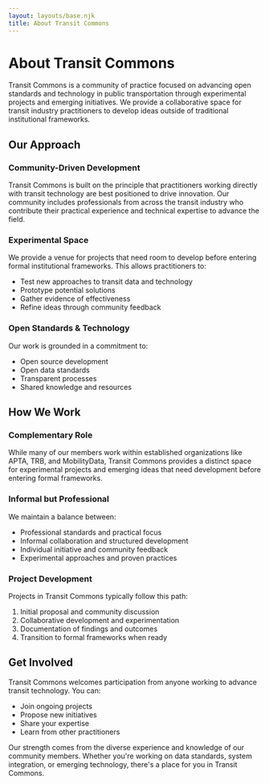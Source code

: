 ```yaml
---
layout: layouts/base.njk
title: About Transit Commons
---
```


# About Transit Commons

Transit Commons is a community of practice focused on advancing open standards and technology in public transportation through experimental projects and emerging initiatives. We provide a collaborative space for transit industry practitioners to develop ideas outside of traditional institutional frameworks.

## Our Approach

### Community-Driven Development
Transit Commons is built on the principle that practitioners working directly with transit technology are best positioned to drive innovation. Our community includes professionals from across the transit industry who contribute their practical experience and technical expertise to advance the field.

### Experimental Space
We provide a venue for projects that need room to develop before entering formal institutional frameworks. This allows practitioners to:
- Test new approaches to transit data and technology
- Prototype potential solutions
- Gather evidence of effectiveness
- Refine ideas through community feedback

### Open Standards & Technology
Our work is grounded in a commitment to:
- Open source development
- Open data standards
- Transparent processes
- Shared knowledge and resources

## How We Work

### Complementary Role
While many of our members work within established organizations like APTA, TRB, and MobilityData, Transit Commons provides a distinct space for experimental projects and emerging ideas that need development before entering formal frameworks.

### Informal but Professional
We maintain a balance between:
- Professional standards and practical focus
- Informal collaboration and structured development
- Individual initiative and community feedback
- Experimental approaches and proven practices

### Project Development
Projects in Transit Commons typically follow this path:
1. Initial proposal and community discussion
2. Collaborative development and experimentation
3. Documentation of findings and outcomes
4. Transition to formal frameworks when ready

## Get Involved

Transit Commons welcomes participation from anyone working to advance transit technology. You can:
- Join ongoing projects
- Propose new initiatives
- Share your expertise
- Learn from other practitioners

Our strength comes from the diverse experience and knowledge of our community members. Whether you're working on data standards, system integration, or emerging technology, there's a place for you in Transit Commons.
